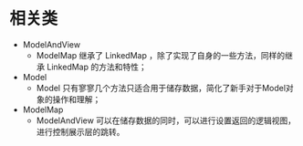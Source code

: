# 相关类
- ModelAndView
    - ModelMap 继承了 LinkedMap ，除了实现了自身的一些方法，同样的继承 LinkedMap 的方法和特性；
- Model
    - Model 只有寥寥几个方法只适合用于储存数据，简化了新手对于Model对象的操作和理解；
- ModelMap
    - ModelAndView 可以在储存数据的同时，可以进行设置返回的逻辑视图，进行控制展示层的跳转。
 